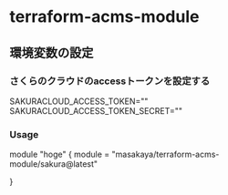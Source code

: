 # terraform-acms-module

## 環境変数の設定

### さくらのクラウドのaccessトークンを設定する
SAKURACLOUD_ACCESS_TOKEN=""
SAKURACLOUD_ACCESS_TOKEN_SECRET=""

### Usage
module "hoge" {
	module = "masakaya/terraform-acms-module/sakura@latest"


}
